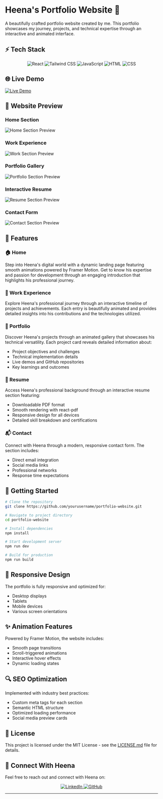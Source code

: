 # Heena's Portfolio Website 🚀

A beautifully crafted portfolio website created by me. This portfolio showcases my journey, projects, and technical expertise through an interactive and animated interface.

## ⚡ Tech Stack

<div align="center">
  <img src="https://skillicons.dev/icons?i=react" alt="React" title="React" />
  <img src="https://skillicons.dev/icons?i=tailwind" alt="Tailwind CSS" title="Tailwind CSS" />
  <img src="https://skillicons.dev/icons?i=js" alt="JavaScript" title="JavaScript" />
  <img src="https://skillicons.dev/icons?i=html" alt="HTML" title="HTML" />
  <img src="https://skillicons.dev/icons?i=css" alt="CSS" title="CSS" />
</div>

## 🌐 Live Demo

[![Live Demo](https://img.shields.io/badge/Live%20Demo-Click%20Here-brightgreen)](https://heenashaikh.netlify.app/)

## 📸 Website Preview

### Home Section
![Home Section Preview](./src/assets/extras/heer.png)




### Work Experience
![Work Section Preview](./src/assets/extras/exp.png)


### Portfolio Gallery
![Portfolio Section Preview](./src/assets/extras/projects.png)

### Interactive Resume
![Resume Section Preview](./src/assets/extras/Resume.png)


### Contact Form
![Contact Section Preview](./src/assets/extras/Contact.png)


## 🌟 Features

### 🏠 Home
Step into Heena's digital world with a dynamic landing page featuring smooth animations powered by Framer Motion. Get to know his expertise and passion for development through an engaging introduction that highlights his professional journey.

### 💼 Work Experience
Explore Heena's professional journey through an interactive timeline of projects and achievements. Each entry is beautifully animated and provides detailed insights into his contributions and the technologies utilized.

### 🎨 Portfolio
Discover Heena's projects through an animated gallery that showcases his technical versatility. Each project card reveals detailed information about:
- Project objectives and challenges
- Technical implementation details
- Live demos and GitHub repositories
- Key learnings and outcomes

### 📄 Resume
Access Heena's professional background through an interactive resume section featuring:
- Downloadable PDF format
- Smooth rendering with react-pdf
- Responsive design for all devices
- Detailed skill breakdown and certifications

### 📬 Contact
Connect with Heena through a modern, responsive contact form. The section includes:
- Direct email integration
- Social media links
- Professional networks
- Response time expectations

## 🚀 Getting Started

```bash
# Clone the repository
git clone https://github.com/yourusername/portfolio-website.git

# Navigate to project directory
cd portfolio-website

# Install dependencies
npm install

# Start development server
npm run dev

# Build for production
npm run build
```

## 📱 Responsive Design

The portfolio is fully responsive and optimized for:
- Desktop displays
- Tablets
- Mobile devices
- Various screen orientations

## ✨ Animation Features

Powered by Framer Motion, the website includes:
- Smooth page transitions
- Scroll-triggered animations
- Interactive hover effects
- Dynamic loading states

## 🔍 SEO Optimization

Implemented with industry best practices:
- Custom meta tags for each section
- Semantic HTML structure
- Optimized loading performance
- Social media preview cards

## 📄 License

This project is licensed under the MIT License - see the [LICENSE.md](LICENSE.md) file for details.

## 🤝 Connect With Heena

Feel free to reach out and connect with Heena on:

<div align="center">
  <a href="https://www.linkedin.com/in/heena-shaikh-556731353/" target="_blank">
    <img src="https://skillicons.dev/icons?i=linkedin" alt="LinkedIn" />
  </a>
  <a href="https://github.com/heena2004shaikh" target="_blank">
    <img src="https://skillicons.dev/icons?i=github" alt="GitHub" />
  </a>
</div>

---